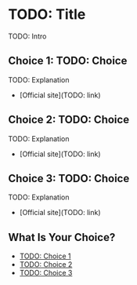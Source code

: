 # TODO: Title

TODO: Intro

## Choice 1: TODO: Choice

TODO: Explanation

* [Official site](TODO: link)

## Choice 2: TODO: Choice

TODO: Explanation

* [Official site](TODO: link)

## Choice 3: TODO: Choice

TODO: Explanation

* [Official site](TODO: link)

## What Is Your Choice?

* [TODO: Choice 1](TODO:.md)
* [TODO: Choice 2](TODO:.md)
* [TODO: Choice 3](TODO:.md)